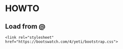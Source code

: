 # HOWTO

## Load from @

<!---->

    <link rel="stylesheet" href="https://bootswatch.com/4/yeti/bootstrap.css">
